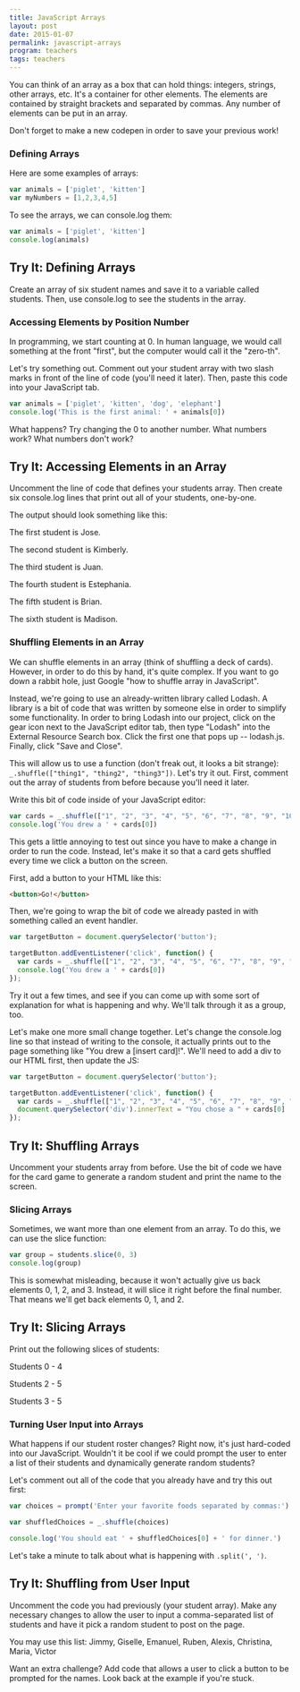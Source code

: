 ```yaml
---
title: JavaScript Arrays
layout: post
date: 2015-01-07
permalink: javascript-arrays
program: teachers
tags: teachers
---
```


You can think of an array as a box that can hold things: integers, strings, other arrays, etc. It's a container for other elements. The elements are contained by straight brackets and separated by commas. Any number of elements can be put in an array.

Don't forget to make a new codepen in order to save your previous work! 

### Defining Arrays

Here are some examples of arrays:

```js
var animals = ['piglet', 'kitten']
var myNumbers = [1,2,3,4,5]
```

To see the arrays, we can console.log them:

```js
var animals = ['piglet', 'kitten']
console.log(animals)
```

<div class="try-it">
<h2>Try It: Defining Arrays</h2>

<p>Create an array of six student names and save it to a variable called students. Then, use console.log to see the students in the array.</p>
</div>

### Accessing Elements by Position Number

In programming, we start counting at 0. In human language, we would call something at the front "first", but the computer would call it the "zero-th". 

Let's try something out. Comment out your student array with two slash marks in front of the line of code (you'll need it later). Then, paste this code into your JavaScript tab.

```js
var animals = ['piglet', 'kitten', 'dog', 'elephant']
console.log('This is the first animal: ' + animals[0])
```

What happens? Try changing the 0 to another number. What numbers work? What numbers don't work? 

<div class="try-it">
<h2>Try It: Accessing Elements in an Array</h2>

<p>Uncomment the line of code that defines your students array. Then create six console.log lines that print out all of your students, one-by-one.</p>

<p>The output should look something like this:</p>

<p>The first student is Jose.</p>
<p>The second student is Kimberly.</p>
<p>The third student is Juan.</p>
<p>The fourth student is Estephania.</p>
<p>The fifth student is Brian.</p>
<p>The sixth student is Madison.</p>
</div>

### Shuffling Elements in an Array

We can shuffle elements in an array (think of shuffling a deck of cards). However, in order to do this by hand, it's quite complex. If you want to go down a rabbit hole, just Google "how to shuffle array in JavaScript". 

Instead, we're going to use an already-written library called Lodash. A library is a bit of code that was written by someone else in order to simplify some functionality. In order to bring Lodash into our project, click on the gear icon next to the JavaScript editor tab, then type "Lodash" into the External Resource Search box. Click the first one that pops up -- lodash.js. Finally, click "Save and Close".

This will allow us to use a function (don't freak out, it looks a bit strange): `_.shuffle(["thing1", "thing2", "thing3"])`. Let's try it out. First, comment out the array of students from before because you'll need it later.

Write this bit of code inside of your JavaScript editor:

```js
var cards = _.shuffle(["1", "2", "3", "4", "5", "6", "7", "8", "9", "10", "J", "Q", "K"])
console.log('You drew a ' + cards[0])
```

This gets a little annoying to test out since you have to make a change in order to run the code. Instead, let's make it so that a card gets shuffled every time we click a button on the screen. 

First, add a button to your HTML like this:

```html
<button>Go!</button>
```

Then, we're going to wrap the bit of code we already pasted in with something called an event handler. 

```js
var targetButton = document.querySelector('button');

targetButton.addEventListener('click', function() {
  var cards = _.shuffle(["1", "2", "3", "4", "5", "6", "7", "8", "9", "10", "J", "Q", "K"])
  console.log('You drew a ' + cards[0])
});
```

Try it out a few times, and see if you can come up with some sort of explanation for what is happening and why. We'll talk through it as a group, too.

Let's make one more small change together. Let's change the console.log line so that instead of writing to the console, it actually prints out to the page something like "You drew a [insert card]!". We'll need to add a div to our HTML first, then update the JS:

```js
var targetButton = document.querySelector('button');

targetButton.addEventListener('click', function() {
  var cards = _.shuffle(["1", "2", "3", "4", "5", "6", "7", "8", "9", "10", "J", "Q", "K", "A"])
  document.querySelector('div').innerText = "You chose a " + cards[0]
});
```

<div class="try-it">
<h2>Try It: Shuffling Arrays</h2>

<p>Uncomment your students array from before. Use the bit of code we have for the card game to generate a random student and print the name to the screen.</p>
</div>

### Slicing Arrays

Sometimes, we want more than one element from an array. To do this, we can use the slice function:

```js
var group = students.slice(0, 3)
console.log(group)
```

This is somewhat misleading, because it won't actually give us back elements 0, 1, 2, and 3. Instead, it will slice it right before the final number. That means we'll get back elements 0, 1, and 2. 

<div class="try-it">
<h2>Try It: Slicing Arrays</h2>

<p>Print out the following slices of students: </p>
<p>Students 0 - 4</p>
<p>Students 2 - 5</p>
<p>Students 3 - 5</p>
</div>

### Turning User Input into Arrays

What happens if our student roster changes? Right now, it's just hard-coded into our JavaScript. Wouldn't it be cool if we could prompt the user to enter a list of their students and dynamically generate random students? 

Let's comment out all of the code that you already have and try this out first:

```js
var choices = prompt('Enter your favorite foods separated by commas:').split(', ')

var shuffledChoices = _.shuffle(choices)

console.log('You should eat ' + shuffledChoices[0] + ' for dinner.')
```

Let's take a minute to talk about what is happening with `.split(', ')`. 

<div class="try-it">
<h2>Try It: Shuffling from User Input</h2>

<p>Uncomment the code you had previously (your student array). Make any necessary changes to allow the user to input a comma-separated list of students and have it pick a random student to post on the page.</p>

<p>You may use this list: Jimmy, Giselle, Emanuel, Ruben, Alexis, Christina, Maria, Victor</p>

<p>Want an extra challenge? Add code that allows a user to click a button to be prompted for the names. Look back at the example if you're stuck.</p>
</div>
